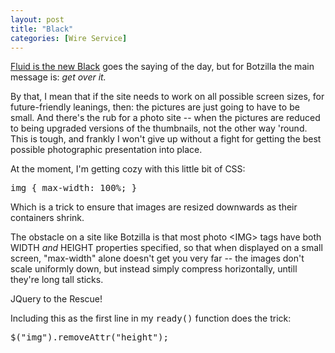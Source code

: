 ```yaml
---
layout: post
title: "Black"
categories: [Wire Service]
---
```

<a href="http://unstoppablerobotninja.com/demos/resize/fix/">Fluid is the new Black</a> goes the saying of the day, but for Botzilla the main message is: <i>get over it.</i>

By that, I mean that if the site needs to work on all possible screen sizes, for future-friendly leanings, then: the pictures are just going to have to be small. And there's the rub for a photo site -- when the pictures are reduced to being upgraded versions of the thumbnails, not the other way 'round. This is tough, and frankly I won't give up without a fight for getting the best possible photographic presentation into place.

At the moment, I'm getting cozy with this little bit of CSS:

<pre>img { max-width: 100%; }</pre>

Which is a trick to ensure that images are resized downwards as their containers shrink.

The obstacle on a site like Botzilla is that most photo &lt;IMG&gt; tags have both WIDTH <i>and</i> HEIGHT properties specified, so that when displayed on a small screen, "max-width" alone doesn't get you very far -- the images don't scale uniformly down, but instead simply compress horizontally, untill they're long tall sticks.

JQuery to the Rescue!

Including this as the first line in my <tt>ready()</tt> function does the trick:

<pre>$("img").removeAttr("height");</pre>




